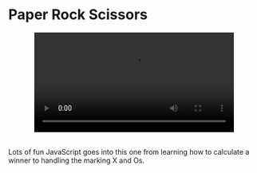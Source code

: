 # Paper Rock Scissors

<div align="center" ><video src='https://user-images.githubusercontent.com/18037904/145698920-c9815964-026e-4849-b36d-30242eca15b4.mp4' width="400"/></div>

<br>

Lots of fun JavaScript goes into this one from learning how to calculate a winner to handling the marking X and Os.
